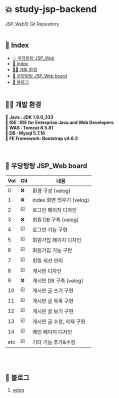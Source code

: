# 💥 study-jsp-backend
JSP_Web의 Git Repository
<br><br>
## 🌈 Index   
* [💥 우당탕탕 JSP_Web  ](#-우당탕탕-JSP_Web)
* [🌈 Index](#-Index)
* [👨‍💻 개발 환경](#-개발-환경)
* [📖 우당탕탕 JSP_Web board](#-우당탕탕-JSP_Web-board)
* [🔗 블로그](#-블로그)
<br><br>
## 👨‍💻 개발 환경
📣 **Java : JDK 1.8.0_333** <br>
📣 **IDE : IDE for Enterprise Java and Web Developers** <br>
📣 **WAS : Tomcat 8.5.81** <br>
📣 **DB : Mysql 5.7.18** <br>
📣 **FE Framework: Bootstrap v4.6.2** <br>
<br><br>
## 📖 우당탕탕 JSP_Web board
| Vol | Git  | 내용 |
| ------ | -- |----------- |
| 0 | ❌ | 환경 구성 (velog)         |
| 1 | ❌ | index 화면 띄우기 (velog) |
| 2 | ☑️ | 로그인 페이지 디자인      |
| 3 | ❌ | 회원 DB 구축 (velog)     |
| 4 | ☑️ | 로그인 기능 구현          |
| 5 | ☑️ |회원가입 페이지 디자인     |
| 6 | ☑️ |회원가입 기능 구현         |
| 7 | ☑️ |회원 세션 관리             |
| 8 | ☑️ |게시판 디자인              |
| 9 | ❌ |게시판 DB 구축 (velog)     |
| 10 | ☑️ |게시판 글 쓰기 구현        |
| 11 | ☑️ |게시판 글 목록 구현        |
| 12 | ☑️ |게시판 글 보기 구현        |
| 13 | ☑️ |게시판 글 수정, 삭제 구현  |
| 14 | ☑️ |메인 페이지 디자인        |
| etc | ☑️ |기타 기능 추가&수정     |

<br><br>
## 🔗 블로그
1. [velog](https://velog.io/@ch_dev)
